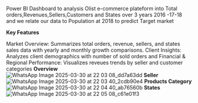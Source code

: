 Power BI Dashboard to analysis Olist e-commerce plateform into Total orders,Revenues,Sellers,Customers and States over 3 years 2016 -17-18 and we relate our data to Population at 2018 to predict Target market

**Key Features**

Market Overview: Summarizes total orders, revenue, sellers, and states sales data with yearly and monthly growth comparisons.
Client Insights: Analyzes client demographics with number of sold orders and
Financial & Regional Performance: Visualizes reveues trends by seller and customer categories
**Overview**
![WhatsApp Image 2025-03-30 at 22 03 08_dd7a63dd](https://github.com/user-attachments/assets/91a4f9d1-6aac-4d5b-93a2-bb7a74e5dd47)
**Seller**
![WhatsApp Image 2025-03-30 at 22 03 40_2cdb90e4](https://github.com/user-attachments/assets/f1d75adf-e2e0-4a2a-a248-6973de03cbb8)
**Products Category**
![WhatsApp Image 2025-03-30 at 22 04 40_ab76560b](https://github.com/user-attachments/assets/4b4eae73-5a2c-4e4e-bda4-8acdfc7a6f51)
**States**
![WhatsApp Image 2025-03-30 at 22 05 08_c61e01f3](https://github.com/user-attachments/assets/0c51b5c0-07a3-4a2e-9b34-53a5b8627a1c)

